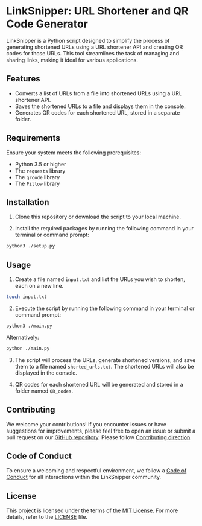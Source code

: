 # LinkSnipper: URL Shortener and QR Code Generator

LinkSnipper is a Python script designed to simplify the process of generating shortened URLs using a URL shortener API and creating QR codes for those URLs. This tool streamlines the task of managing and sharing links, making it ideal for various applications.

## Features

- Converts a list of URLs from a file into shortened URLs using a URL shortener API.
- Saves the shortened URLs to a file and displays them in the console.
- Generates QR codes for each shortened URL, stored in a separate folder.

## Requirements

Ensure your system meets the following prerequisites:

- Python 3.5 or higher
- The `requests` library
- The `qrcode` library
- The `Pillow` library

## Installation

1. Clone this repository or download the script to your local machine.

2. Install the required packages by running the following command in your terminal or command prompt:

```sh
python3 ./setup.py
```

## Usage

1. Create a file named `input.txt` and list the URLs you wish to shorten, each on a new line.

```sh
touch input.txt
```

2. Execute the script by running the following command in your terminal or command prompt:

```sh
python3 ./main.py
```

Alternatively:

```sh
python ./main.py
```

3. The script will process the URLs, generate shortened versions, and save them to a file named `shorted_urls.txt`. The shortened URLs will also be displayed in the console.

4. QR codes for each shortened URL will be generated and stored in a folder named `QR_codes`.

## Contributing

We welcome your contributions! If you encounter issues or have suggestions for improvements, please feel free to open an issue or submit a pull request on our [GitHub repository](https://github.com/anhkhoakz/linksnipper). Please follow [Contributing direction](./CONTRIBUTING.md)

## Code of Conduct

To ensure a welcoming and respectful environment, we follow a [Code of Conduct](./CODE_OF_CONDUCT.md) for all interactions within the LinkSnipper community.

## License

This project is licensed under the terms of the [MIT License](./LICENSE). For more details, refer to the [LICENSE](./LICENSE) file.
